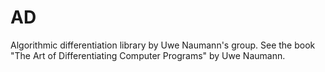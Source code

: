 # AD

Algorithmic differentiation library by Uwe Naumann's group. See the book "The Art of Differentiating Computer Programs" by Uwe Naumann.
